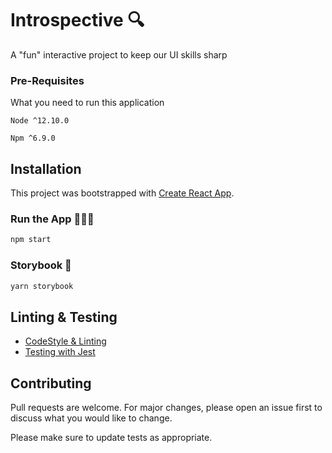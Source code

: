 # Introspective 🔍

A "fun" interactive project to keep our UI skills sharp

### Pre-Requisites

What you need to run this application

```
Node ^12.10.0
```

```
Npm ^6.9.0
```

## Installation

This project was bootstrapped with [Create React App](https://github.com/facebookincubator/create-react-app).

### Run the App 👩🏿‍💻

```bash
npm start
```

### Storybook 📖

```bash
yarn storybook
```

## Linting & Testing

- [CodeStyle & Linting](https://eslint.org/)
- [Testing with Jest](https://jestjs.io/en/)

## Contributing

Pull requests are welcome. For major changes, please open an issue first to discuss what you would like to change.

Please make sure to update tests as appropriate.
